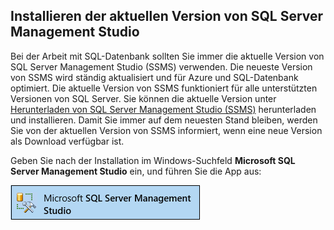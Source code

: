 ## Installieren der aktuellen Version von SQL Server Management Studio
  Bei der Arbeit mit SQL-Datenbank sollten Sie immer die aktuelle Version von SQL Server Management Studio (SSMS) verwenden. Die neueste Version von SSMS wird ständig aktualisiert und für Azure und SQL-Datenbank optimiert. Die aktuelle Version von SSMS funktioniert für alle unterstützten Versionen von SQL Server. Sie können die aktuelle Version unter [Herunterladen von SQL Server Management Studio (SSMS)](https://msdn.microsoft.com/library/mt238290.aspx) herunterladen und installieren. Damit Sie immer auf dem neuesten Stand bleiben, werden Sie von der aktuellen Version von SSMS informiert, wenn eine neue Version als Download verfügbar ist.

  Geben Sie nach der Installation im Windows-Suchfeld **Microsoft SQL Server Management Studio** ein, und führen Sie die App aus:

  ![SQL Server Management Studio](./media/sql-server-management-studio-install/ssms.png)

<!---HONumber=AcomDC_0824_2016-->